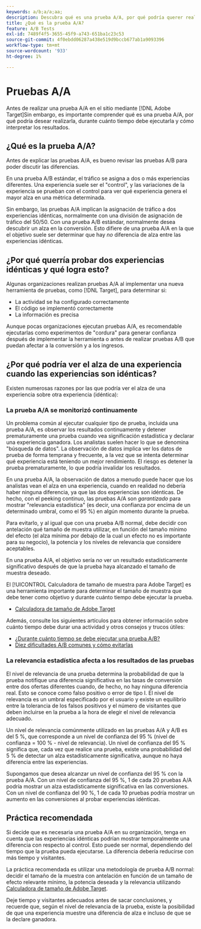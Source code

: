 ```yaml
---
keywords: a/b;a/a;aa;
description: Descubra qué es una prueba A/A, por qué podría querer realizarla, durante cuánto tiempo debe ejecutarla y cómo interpretar los resultados.
title: ¿Qué es la prueba A/A?
feature: A/B Tests
exl-id: 7489f4f5-3655-45f9-a743-651ba1c23c53
source-git-commit: 4f0ebdd06287a438e519d9bccb677ab1a9093396
workflow-type: tm+mt
source-wordcount: '933'
ht-degree: 1%

---
```


# Pruebas A/A

Antes de realizar una prueba A/A en el sitio mediante [!DNL Adobe Target]Sin embargo, es importante comprender qué es una prueba A/A, por qué podría desear realizarla, durante cuánto tiempo debe ejecutarla y cómo interpretar los resultados.

## ¿Qué es la prueba A/A?

Antes de explicar las pruebas A/A, es bueno revisar las pruebas A/B para poder discutir las diferencias.

En una prueba A/B estándar, el tráfico se asigna a dos o más experiencias diferentes. Una experiencia suele ser el &quot;control&quot;, y las variaciones de la experiencia se prueban con el control para ver qué experiencia genera el mayor alza en una métrica determinada.

Sin embargo, las pruebas A/A implican la asignación de tráfico a dos experiencias idénticas, normalmente con una división de asignación de tráfico del 50/50. Con una prueba A/B estándar, normalmente desea descubrir un alza en la conversión. Esto difiere de una prueba A/A en la que el objetivo suele ser determinar que hay *no* diferencia de alza entre las experiencias idénticas.

## ¿Por qué querría probar dos experiencias idénticas y qué logra esto?

Algunas organizaciones realizan pruebas A/A al implementar una nueva herramienta de pruebas, como [!DNL Target], para determinar si:

* La actividad se ha configurado correctamente
* El código se implementó correctamente
* La información es precisa

Aunque pocas organizaciones ejecutan pruebas A/A, es recomendable ejecutarlas como experimentos de &quot;cordura&quot; para generar confianza después de implementar la herramienta o antes de realizar pruebas A/B que puedan afectar a la conversión y a los ingresos.

## ¿Por qué podría ver el alza de una experiencia cuando las experiencias son idénticas?

Existen numerosas razones por las que podría ver el alza de una experiencia sobre otra experiencia (idéntica):

### La prueba A/A se monitorizó continuamente

Un problema común al ejecutar cualquier tipo de prueba, incluida una prueba A/A, es observar los resultados continuamente y detener prematuramente una prueba cuando vea significación estadística y declarar una experiencia ganadora. Los analistas suelen hacer lo que se denomina &quot;búsqueda de datos&quot;. La observación de datos implica ver los datos de prueba de forma temprana y frecuente, a la vez que se intenta determinar qué experiencia está teniendo un mejor rendimiento. El riesgo es detener la prueba prematuramente, lo que podría invalidar los resultados.

En una prueba A/A, la observación de datos a menudo puede hacer que los analistas vean el alza en una experiencia, cuando en realidad no debería haber ninguna diferencia, ya que las dos experiencias son idénticas. De hecho, con el peeking continuo, las pruebas A/A son *garantizado* para mostrar &quot;relevancia estadística&quot; (es decir, una confianza por encima de un determinado umbral, como el 95 %) en algún momento durante la prueba.

Para evitarlo, y al igual que con una prueba A/B normal, debe decidir con antelación qué tamaño de muestra utilizar, en función del tamaño mínimo del efecto (el alza mínima por debajo de la cual un efecto no es importante para su negocio), la potencia y los niveles de relevancia que considere aceptables.

En una prueba A/A, el objetivo sería *no* ver un resultado estadísticamente significativo después de que la prueba haya alcanzado el tamaño de muestra deseado.

El [!UICONTROL Calculadora de tamaño de muestra para Adobe Target] es una herramienta importante para determinar el tamaño de muestra que debe tener como objetivo y durante cuánto tiempo debe ejecutar la prueba.

* [Calculadora de tamaño de Adobe Target](/help/main/c-activities/t-test-ab/sample-size-determination.md#section_6B8725BD704C4AFE939EF2A6B6E834E6)

Además, consulte los siguientes artículos para obtener información sobre cuánto tiempo debe durar una actividad y otros consejos y trucos útiles:

* [¿Durante cuánto tiempo se debe ejecutar una prueba A/B?](/help/main/c-activities/t-test-ab/sample-size-determination.md)
* [Diez dificultades A/B comunes y cómo evitarlas](/help/main/c-activities/t-test-ab/common-ab-testing-pitfalls.md)

### La relevancia estadística afecta a los resultados de las pruebas

El nivel de relevancia de una prueba determina la probabilidad de que la prueba notifique una diferencia significativa en las tasas de conversión entre dos ofertas diferentes cuando, de hecho, no hay ninguna diferencia real. Esto se conoce como falso positivo o error de tipo I. El nivel de relevancia es un umbral especificado por el usuario y existe un equilibrio entre la tolerancia de los falsos positivos y el número de visitantes que deben incluirse en la prueba a la hora de elegir el nivel de relevancia adecuado.

Un nivel de relevancia comúnmente utilizado en las pruebas A/A y A/B es del 5 %, que corresponde a un nivel de confianza del 95 % (nivel de confianza = 100 % - nivel de relevancia). Un nivel de confianza del 95 % significa que, cada vez que realice una prueba, existe una probabilidad del 5 % de detectar un alza estadísticamente significativa, aunque no haya diferencia entre las experiencias.

Supongamos que desea alcanzar un nivel de confianza del 95 % con la prueba A/A. Con un nivel de confianza del 95 %, 1 de cada 20 pruebas A/A podría mostrar un alza estadísticamente significativa en las conversiones. Con un nivel de confianza del 90 %, 1 de cada 10 pruebas podría mostrar un aumento en las conversiones al probar experiencias idénticas.

## Práctica recomendada

Si decide que es necesaria una prueba A/A en su organización, tenga en cuenta que las experiencias idénticas podrían mostrar temporalmente una diferencia con respecto al control. Esto puede ser normal, dependiendo del tiempo que la prueba pueda ejecutarse. La diferencia debería reducirse con más tiempo y visitantes.

La práctica recomendada es utilizar una metodología de prueba A/B normal: decidir el tamaño de la muestra con antelación en función de un tamaño de efecto relevante mínimo, la potencia deseada y la relevancia utilizando [Calculadora de tamaño de Adobe Target](/help/main/c-activities/t-test-ab/sample-size-determination.md#section_6B8725BD704C4AFE939EF2A6B6E834E6).

Deje tiempo y visitantes adecuados antes de sacar conclusiones, y recuerde que, según el nivel de relevancia de la prueba, existe la posibilidad de que una experiencia muestre una diferencia de alza e incluso de que se la declare ganadora.
